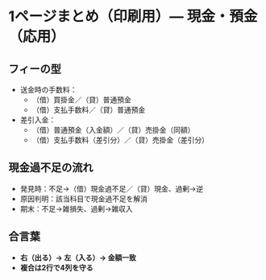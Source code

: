 # 1ページまとめ（印刷用）— 現金・預金（応用）

## フィーの型

- 送金時の手数料：
  - （借）買掛金／（貸）普通預金
  - （借）支払手数料／（貸）普通預金
- 差引入金：
  - （借）普通預金（入金額）／（貸）売掛金（同額）
  - （借）支払手数料（差引分）／（貸）売掛金（差引分）

## 現金過不足の流れ

- 発見時：不足→（借）現金過不足／（貸）現金、過剰→逆
- 原因判明：該当科目で現金過不足を解消
- 期末：不足→雑損失、過剰→雑収入

## 合言葉

- **右（出る）→ 左（入る）→ 金額一致**
- **複合は2行で4列を守る**
